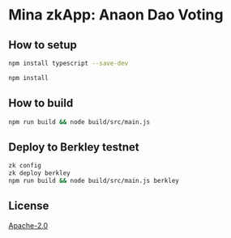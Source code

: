 # Mina zkApp: Anaon Dao Voting


## How to setup
```sh
npm install typescript --save-dev
```

```sh
npm install
```

## How to build

```sh
npm run build && node build/src/main.js
```

## Deploy to Berkley testnet

```sh
zk config
zk deploy berkley
npm run build && node build/src/main.js berkley
```

## License

[Apache-2.0](LICENSE)
